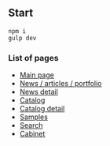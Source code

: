 ## Start

    npm i
    gulp dev

### List of pages

- [Main page](https://onepo1ntfive.github.io/polgoroda-html/)
- [News / articles / portfolio](https://onepo1ntfive.github.io/polgoroda-html/news.html)
- [News detail](https://onepo1ntfive.github.io/polgoroda-html/news-detail.html)
- [Catalog](https://onepo1ntfive.github.io/polgoroda-html/catalog.html)
- [Catalog detail](https://onepo1ntfive.github.io/polgoroda-html/catalog-detail.html)
- [Samples](https://onepo1ntfive.github.io/polgoroda-html/sample.html)
- [Search](https://onepo1ntfive.github.io/polgoroda-html/search-active.html)
- [Cabinet](https://onepo1ntfive.github.io/polgoroda-html/lk.html)
